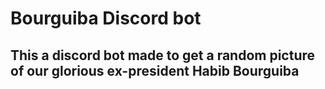 # Bourguiba Discord bot
## This a discord bot made to get a random picture of our glorious ex-president Habib Bourguiba